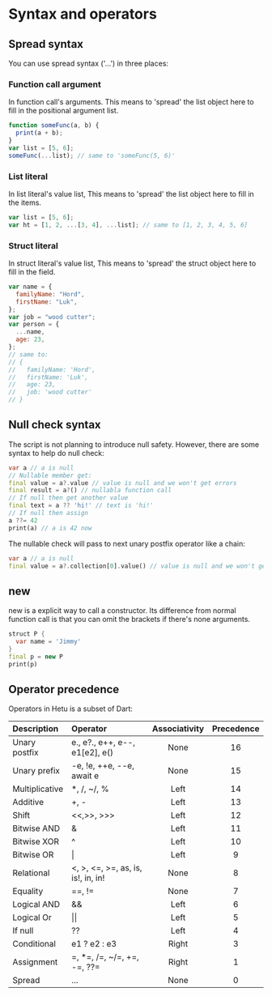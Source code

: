 # Syntax and operators

## Spread syntax

You can use spread syntax ('...') in three places:

### Function call argument

In function call's arguments. This means to 'spread' the list object here to fill in the positional argument list.

```javascript
function someFunc(a, b) {
  print(a + b);
}
var list = [5, 6];
someFunc(...list); // same to 'someFunc(5, 6)'
```

### List literal

In list literal's value list, This means to 'spread' the list object here to fill in the items.

```javascript
var list = [5, 6];
var ht = [1, 2, ...[3, 4], ...list]; // same to [1, 2, 3, 4, 5, 6]
```

### Struct literal

In struct literal's value list, This means to 'spread' the struct object here to fill in the field.

```javascript
var name = {
  familyName: "Hord",
  firstName: "Luk",
};
var job = "wood cutter";
var person = {
  ...name,
  age: 23,
};
// same to:
// {
//   familyName: 'Hord',
//   firstName: 'Luk',
//   age: 23,
//   job: 'wood cutter'
// }
```

## Null check syntax

The script is not planning to introduce null safety. However, there are some syntax to help do null check:

```dart
var a // a is null
// Nullable member get:
final value = a?.value // value is null and we won't get errors
final result = a?() // nullabla function call
// If null then get another value
final text = a ?? 'hi!' // text is 'hi!'
// If null then assign
a ??= 42
print(a) // a is 42 now
```

The nullable check will pass to next unary postfix operator like a chain:

```dart
var a // a is null
final value = a?.collection[0].value() // value is null and we won't get errors
```

## new

new is a explicit way to call a constructor. Its difference from normal function call is that you can omit the brackets if there's none arguments.

```dart
struct P {
  var name = 'Jimmy'
}
final p = new P
print(p)
```

## Operator precedence

Operators in Hetu is a subset of Dart:

| Description    | Operator                           | Associativity | Precedence |
| :------------- | :--------------------------------- | :-----------: | :--------: |
| Unary postfix  | e., e?., e++, e--, e1[e2], e()     |     None      |     16     |
| Unary prefix   | -e, !e, ++e, --e, await e          |     None      |     15     |
| Multiplicative | \*, /, ~/, %                       |     Left      |     14     |
| Additive       | +, -                               |     Left      |     13     |
| Shift          | <<,>>, >>>                         |     Left      |     12     |
| Bitwise AND    | &                                  |     Left      |     11     |
| Bitwise XOR    | ^                                  |     Left      |     10     |
| Bitwise OR     | \|                                 |     Left      |     9      |
| Relational     | <, >, <=, >=, as, is, is!, in, in! |     None      |     8      |
| Equality       | ==, !=                             |     None      |     7      |
| Logical AND    | &&                                 |     Left      |     6      |
| Logical Or     | \|\|                               |     Left      |     5      |
| If null        | \?\?                               |     Left      |     4      |
| Conditional    | e1 ? e2 : e3                       |     Right     |     3      |
| Assignment     | =, \*=, /=, ~/=, +=, -=, ??=       |     Right     |     1      |
| Spread         | ...                                |     None      |     0      |
